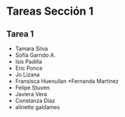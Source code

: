 # Tareas Sección 1

## Tarea 1
* Tamara Silva 
* Sofía Garrido A.
* Isis Padilla
* Eric Ponce
* Jo Lizana
* Fransisca Huenullan
*Fernanda Martinez
* Felipe Stuven
* Javiera Vera
* Constanza Díaz
* alinette galdames
